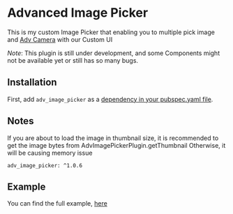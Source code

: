 # Advanced Image Picker

This is my custom Image Picker that enabling you to multiple pick image and [Adv Camera](https://pub.dev/packages/adv_camera) with our Custom UI

*Note*: This plugin is still under development, and some Components might not be available yet or still has so many bugs.

## Installation

First, add `adv_image_picker` as a [dependency in your pubspec.yaml file](https://flutter.io/platform-plugins/).

## Notes

If you are about to load the image in thumbnail size, it is recommended to get the image bytes from AdvImagePickerPlugin.getThumbnail
Otherwise, it will be causing memory issue

```
adv_image_picker: ^1.0.6
```

## Example

You can find the full example, [here](https://github.com/ricnaaru/adv_image_picker/blob/master/example/lib/main.dart)